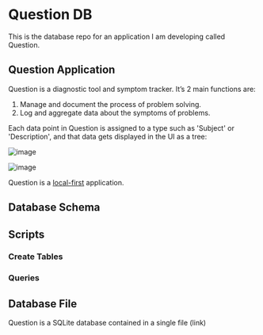 # Question DB
This is the database repo for an application I am developing called Question. 

## Question Application 
Question is a diagnostic tool and symptom tracker. It’s 2 main functions are:
1. Manage and document the process of problem solving.
2. Log and aggregate data about the symptoms of problems.

Each data point in Question is assigned to a type such as 'Subject' or 'Description', and that data gets displayed in the UI as a tree:
                                            
![image](https://github.com/williambendick/Question-DB/assets/41596014/070c9cf4-fafb-42bb-b05c-09b8c3554b7d)

![image](https://github.com/williambendick/Question-DB/assets/41596014/b4a785af-b145-406d-a090-cbc925581dd0)

Question is a [local-first](https://www.inkandswitch.com/local-first/) application.

## Database Schema

## Scripts

### Create Tables
### Queries

## Database File
Question is a SQLite database contained in a single file (link)
